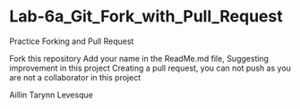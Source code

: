 # Lab-6a_Git_Fork_with_Pull_Request
Practice Forking and Pull Request

Fork this repository 
Add your name in the ReadMe.md file, Suggesting improvement in this project
Creating a pull request, you can not push as you are not a collaborator in this project

Aillin Tarynn Levesque
